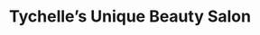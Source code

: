 ---
title: "Tychelle’s Unique Beauty Salon"
url: /baltimore/tychelles-unique-beauty-salon/
shop: hairdresser
---